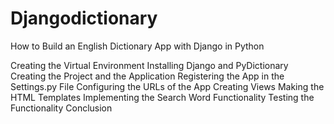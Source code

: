 # Djangodictionary
How to Build an English Dictionary App with Django in Python


Creating the Virtual Environment
Installing Django and PyDictionary
Creating the Project and the Application
Registering the App in the Settings.py File
Configuring the URLs of the App
Creating Views
Making the HTML Templates
Implementing the Search Word Functionality
Testing the Functionality
Conclusion

